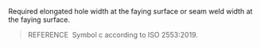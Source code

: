 Required elongated hole width at the faying surface or seam weld width at the faying surface.

> REFERENCE&nbsp; Symbol c according to ISO 2553:2019.
